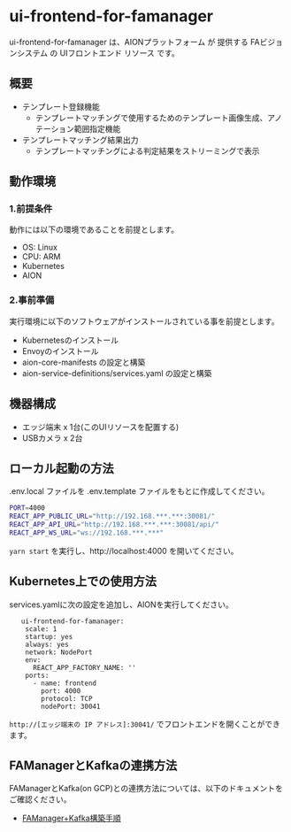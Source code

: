 # ui-frontend-for-famanager
ui-frontend-for-famanager は、AIONプラットフォーム が 提供する FAビジョンシステム の UIフロントエンド リソース です。

## 概要
* テンプレート登録機能
    * テンプレートマッチングで使用するためのテンプレート画像生成、アノテーション範囲指定機能
* テンプレートマッチング結果出力
    * テンプレートマッチングによる判定結果をストリーミングで表示

## 動作環境
### 1.前提条件
動作には以下の環境であることを前提とします。
* OS: Linux
* CPU: ARM
* Kubernetes
* AION

### 2.事前準備
実行環境に以下のソフトウェアがインストールされている事を前提とします。

* Kubernetesのインストール
* Envoyのインストール
* aion-core-manifests の設定と構築
* aion-service-definitions/services.yaml の設定と構築


## 機器構成
* エッジ端末 x 1台(このUIリソースを配置する)
* USBカメラ x 2台

## ローカル起動の方法

.env.local ファイルを .env.template ファイルをもとに作成してください。

```sh
PORT=4000
REACT_APP_PUBLIC_URL="http://192.168.***.***:30081/"
REACT_APP_API_URL="http://192.168.***.***:30081/api/"
REACT_APP_WS_URL="ws://192.168.***.***"
```

`yarn start` を実行し、http://localhost:4000 を開いてください。

## Kubernetes上での使用方法

services.yamlに次の設定を追加し、AIONを実行してください。
```
   ui-frontend-for-famanager:
    scale: 1
    startup: yes
    always: yes
    network: NodePort
    env:
      REACT_APP_FACTORY_NAME: ''
    ports:
      - name: frontend
        port: 4000
        protocol: TCP
        nodePort: 30041

```

`http://[エッジ端末の IP アドレス]:30041/` でフロントエンドを開くことができます。

## FAManagerとKafkaの連携方法

FAManagerとKafka(on GCP)との連携方法については、以下のドキュメントをご確認ください。

- [FAManager+Kafka構築手順](kafka/kafka.md)
